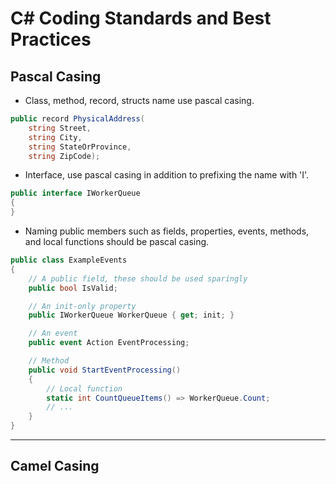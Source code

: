 # C\# Coding Standards and Best Practices  

## Pascal Casing  

- Class, method, record, structs name use pascal casing.

```cs
public record PhysicalAddress(
    string Street,
    string City,
    string StateOrProvince,
    string ZipCode);
```

- Interface, use pascal casing in addition to prefixing the name with 'I'.

```cs
public interface IWorkerQueue
{
}
```

- Naming public members such as fields, properties, events, methods, and local functions should be pascal casing.

```cs
public class ExampleEvents
{
    // A public field, these should be used sparingly
    public bool IsValid;

    // An init-only property
    public IWorkerQueue WorkerQueue { get; init; }

    // An event
    public event Action EventProcessing;

    // Method
    public void StartEventProcessing()
    {
        // Local function
        static int CountQueueItems() => WorkerQueue.Count;
        // ...
    }
}
```

---

## Camel Casing  
